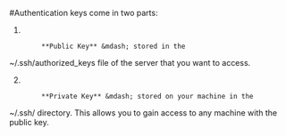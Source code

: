 <!-- post: -->


#Authentication keys come in two parts:

1.

			**Public Key** &mdash; stored in the 
~/.ssh/authorized&#95;keys
 file of the server that you want to access.

2.

			**Private Key** &mdash; stored on your machine in the 
~/.ssh/
 directory. This allows you to gain access to any machine with the public key.

